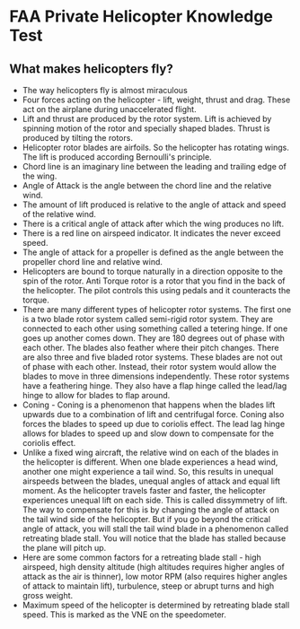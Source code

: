 # FAA Private Helicopter Knowledge Test

## What makes helicopters fly?
* The way helicopters fly is almost miraculous
* Four forces acting on the helicopter - lift, weight, thrust and drag. These act on the airplane during unaccelerated flight. 
* Lift and thrust are produced by the rotor system. Lift is achieved by spinning motion of the rotor and specially shaped blades. Thrust is produced by tilting the rotors. 
* Helicopter rotor blades are airfoils. So the helicopter has rotating wings. The lift is produced according Bernoulli's principle.
* Chord line is an imaginary line between the leading and trailing edge of the wing.
* Angle of Attack is the angle between the chord line and the relative wind. 
* The amount of lift produced is relative to the angle of attack and speed of the relative wind.
* There is a critical angle of attack after which the wing produces no lift. 
* There is a red line on airspeed indicator. It indicates the never exceed speed. 
* The angle of attack for a propeller is defined as the angle between the propeller chord line and relative wind. 
* Helicopters are bound to torque naturally in a direction opposite to the spin of the rotor. Anti Torque rotor is a rotor that you find in the back of the helicopter. The pilot controls this using pedals and it counteracts the torque. 
* There are many different types of helicopter rotor systems. The first one is a two blade rotor system called semi-rigid rotor system. They are connected to each other using something called a tetering hinge. If one goes up another comes down. They are 180 degrees out of phase with each other. The blades also feather where their pitch changes. There are also three and five bladed rotor systems. These blades are not out of phase with each other. Instead, their rotor system would allow the blades to move in three dimensions independently. These rotor systems have a feathering hinge. They also have a flap hinge called the lead/lag hinge to allow for blades to flap around. 
* Coning - Coning is a phenomenon that happens when the blades lift upwards due to a combination of lift and centrifugal force. Coning also forces the blades to speed up due to coriolis effect. The lead lag hinge allows for blades to speed up and slow down to compensate for the coriolis effect.
* Unlike a fixed wing aircraft, the relative wind on each of the blades in the helicopter is different. When one blade experiences a head wind, another one might experience a tail wind. So, this results in unequal airspeeds between the blades, unequal angles of attack and equal lift moment. As the helicopter travels faster and faster, the helicopter experiences unequal lift on each side. This is called dissymmetry of lift. The way to compensate for this is by changing the angle of attack on the tail wind side of the helicopter. But if you go beyond the critical angle of attack, you will stall the tail wind blade in a phenomenon called retreating blade stall. You will notice that the blade has stalled because the plane will pitch up. 
* Here are some common factors for a retreating blade stall - high airspeed, high density altitude (high altitudes requires higher angles of attack as the air is thinner), low motor RPM (also requires higher angles of attack to maintain lift), turbulence, steep or abrupt turns and high gross weight.
* Maximum speed of the helicopter is determined by retreating blade stall speed. This is marked as the VNE on the speedometer. 